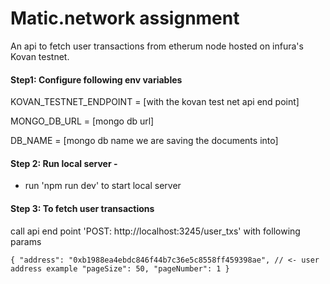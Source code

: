 # Matic.network assignment
An api to fetch user transactions from etherum node hosted on infura's Kovan testnet.


#### Step1: Configure following env variables

KOVAN_TESTNET_ENDPOINT = [with the kovan test net api end point]

MONGO_DB_URL = [mongo db url]

DB_NAME = [mongo db name we are saving the documents into]

#### Step 2: Run local server - 

- run 'npm run dev' to start local server

#### Step 3: To fetch user transactions 

call api end point 'POST: http://localhost:3245/user_txs' with following params

`
{
	"address": "0xb1988ea4ebdc846f44b7c36e5c8558ff459398ae", // <- user address example
	"pageSize": 50,
	"pageNumber": 1
}
`



